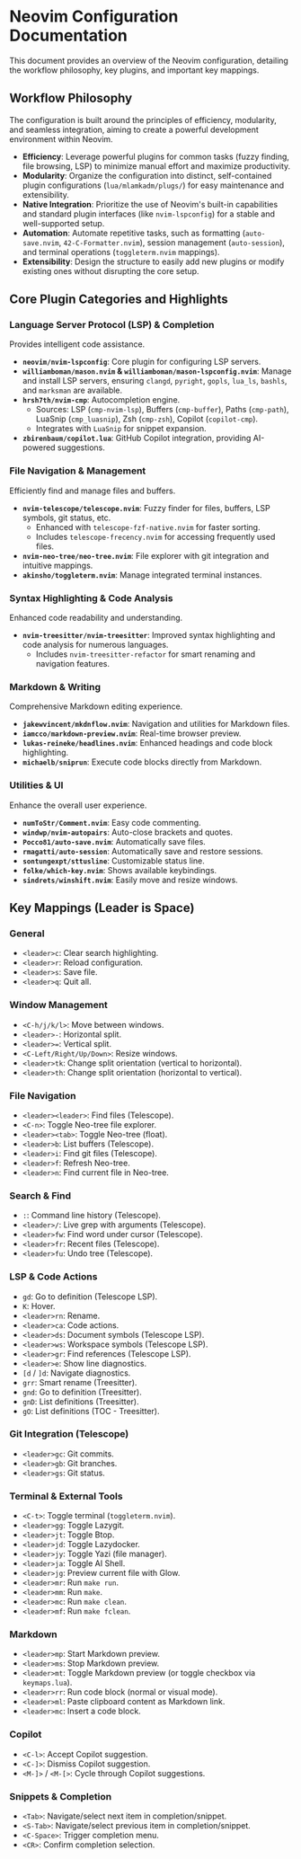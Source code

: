 # Neovim Configuration Documentation

This document provides an overview of the Neovim configuration, detailing the workflow philosophy, key plugins, and important key mappings.

## Workflow Philosophy

The configuration is built around the principles of efficiency, modularity, and seamless integration, aiming to create a powerful development environment within Neovim.

- **Efficiency**: Leverage powerful plugins for common tasks (fuzzy finding, file browsing, LSP) to minimize manual effort and maximize productivity.
- **Modularity**: Organize the configuration into distinct, self-contained plugin configurations (`lua/mlamkadm/plugs/`) for easy maintenance and extensibility.
- **Native Integration**: Prioritize the use of Neovim's built-in capabilities and standard plugin interfaces (like `nvim-lspconfig`) for a stable and well-supported setup.
- **Automation**: Automate repetitive tasks, such as formatting (`auto-save.nvim`, `42-C-Formatter.nvim`), session management (`auto-session`), and terminal operations (`toggleterm.nvim` mappings).
- **Extensibility**: Design the structure to easily add new plugins or modify existing ones without disrupting the core setup.

## Core Plugin Categories and Highlights

### Language Server Protocol (LSP) & Completion

Provides intelligent code assistance.

- **`neovim/nvim-lspconfig`**: Core plugin for configuring LSP servers.
- **`williamboman/mason.nvim` & `williamboman/mason-lspconfig.nvim`**: Manage and install LSP servers, ensuring `clangd`, `pyright`, `gopls`, `lua_ls`, `bashls`, and `marksman` are available.
- **`hrsh7th/nvim-cmp`**: Autocompletion engine.
  - Sources: LSP (`cmp-nvim-lsp`), Buffers (`cmp-buffer`), Paths (`cmp-path`), LuaSnip (`cmp_luasnip`), Zsh (`cmp-zsh`), Copilot (`copilot-cmp`).
  - Integrates with `LuaSnip` for snippet expansion.
- **`zbirenbaum/copilot.lua`**: GitHub Copilot integration, providing AI-powered suggestions.

### File Navigation & Management

Efficiently find and manage files and buffers.

- **`nvim-telescope/telescope.nvim`**: Fuzzy finder for files, buffers, LSP symbols, git status, etc.
  - Enhanced with `telescope-fzf-native.nvim` for faster sorting.
  - Includes `telescope-frecency.nvim` for accessing frequently used files.
- **`nvim-neo-tree/neo-tree.nvim`**: File explorer with git integration and intuitive mappings.
- **`akinsho/toggleterm.nvim`**: Manage integrated terminal instances.

### Syntax Highlighting & Code Analysis

Enhanced code readability and understanding.

- **`nvim-treesitter/nvim-treesitter`**: Improved syntax highlighting and code analysis for numerous languages.
  - Includes `nvim-treesitter-refactor` for smart renaming and navigation features.

### Markdown & Writing

Comprehensive Markdown editing experience.

- **`jakewvincent/mkdnflow.nvim`**: Navigation and utilities for Markdown files.
- **`iamcco/markdown-preview.nvim`**: Real-time browser preview.
- **`lukas-reineke/headlines.nvim`**: Enhanced headings and code block highlighting.
- **`michaelb/sniprun`**: Execute code blocks directly from Markdown.

### Utilities & UI

Enhance the overall user experience.

- **`numToStr/Comment.nvim`**: Easy code commenting.
- **`windwp/nvim-autopairs`**: Auto-close brackets and quotes.
- **`Pocco81/auto-save.nvim`**: Automatically save files.
- **`rmagatti/auto-session`**: Automatically save and restore sessions.
- **`sontungexpt/sttusline`**: Customizable status line.
- **`folke/which-key.nvim`**: Shows available keybindings.
- **`sindrets/winshift.nvim`**: Easily move and resize windows.

## Key Mappings (Leader is Space)

### General

- `<leader>c`: Clear search highlighting.
- `<leader>r`: Reload configuration.
- `<leader>s`: Save file.
- `<leader>q`: Quit all.

### Window Management

- `<C-h/j/k/l>`: Move between windows.
- `<leader>-`: Horizontal split.
- `<leader>=`: Vertical split.
- `<C-Left/Right/Up/Down>`: Resize windows.
- `<leader>tk`: Change split orientation (vertical to horizontal).
- `<leader>th`: Change split orientation (horizontal to vertical).

### File Navigation

- `<leader><leader>`: Find files (Telescope).
- `<C-n>`: Toggle Neo-tree file explorer.
- `<leader><tab>`: Toggle Neo-tree (float).
- `<leader>b`: List buffers (Telescope).
- `<leader>i`: Find git files (Telescope).
- `<leader>f`: Refresh Neo-tree.
- `<leader>n`: Find current file in Neo-tree.

### Search & Find

- `:`: Command line history (Telescope).
- `<leader>/`: Live grep with arguments (Telescope).
- `<leader>fw`: Find word under cursor (Telescope).
- `<leader>fr`: Recent files (Telescope).
- `<leader>fu`: Undo tree (Telescope).

### LSP & Code Actions

- `gd`: Go to definition (Telescope LSP).
- `K`: Hover.
- `<leader>rn`: Rename.
- `<leader>ca`: Code actions.
- `<leader>ds`: Document symbols (Telescope LSP).
- `<leader>ws`: Workspace symbols (Telescope LSP).
- `<leader>gr`: Find references (Telescope LSP).
- `<leader>e`: Show line diagnostics.
- `[d` / `]d`: Navigate diagnostics.
- `grr`: Smart rename (Treesitter).
- `gnd`: Go to definition (Treesitter).
- `gnD`: List definitions (Treesitter).
- `gO`: List definitions (TOC - Treesitter).

### Git Integration (Telescope)

- `<leader>gc`: Git commits.
- `<leader>gb`: Git branches.
- `<leader>gs`: Git status.

### Terminal & External Tools

- `<C-t>`: Toggle terminal (`toggleterm.nvim`).
- `<leader>gg`: Toggle Lazygit.
- `<leader>jt`: Toggle Btop.
- `<leader>jd`: Toggle Lazydocker.
- `<leader>jy`: Toggle Yazi (file manager).
- `<leader>ja`: Toggle AI Shell.
- `<leader>jg`: Preview current file with Glow.
- `<leader>mr`: Run `make run`.
- `<leader>mm`: Run `make`.
- `<leader>mc`: Run `make clean`.
- `<leader>mf`: Run `make fclean`.

### Markdown

- `<leader>mp`: Start Markdown preview.
- `<leader>ms`: Stop Markdown preview.
- `<leader>mt`: Toggle Markdown preview (or toggle checkbox via `keymaps.lua`).
- `<leader>rr`: Run code block (normal or visual mode).
- `<leader>ml`: Paste clipboard content as Markdown link.
- `<leader>mc`: Insert a code block.

### Copilot

- `<C-l>`: Accept Copilot suggestion.
- `<C-]>`: Dismiss Copilot suggestion.
- `<M-]>` / `<M-[>`: Cycle through Copilot suggestions.

### Snippets & Completion

- `<Tab>`: Navigate/select next item in completion/snippet.
- `<S-Tab>`: Navigate/select previous item in completion/snippet.
- `<C-Space>`: Trigger completion menu.
- `<CR>`: Confirm completion selection.